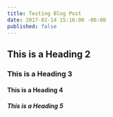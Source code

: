```yaml
---
title: Testing Blog Post
date: 2017-02-14 15:16:00 -06:00
published: false
---
```


## This is a Heading 2

### This is a Heading 3

#### This is a Heading 4

##### This is a Heading 5
